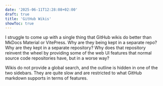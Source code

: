 ```yaml
---
date: '2025-06-11T12:28:08+02:00'
draft: true
title: 'GitHub Wikis'
showToc: true
---
```


I struggle to come up with a single thing that GitHub wikis do better than
MkDocs Material or VitePress.
Why are they being kept in a separate repo?
Why are they kept in a separate repository?
Why does that repository reinvent the wheel by providing some of the web UI features that
normal source code repositories have, but in a worse way?

Wikis do not provide a global search, and the outline is hidden in one of the two
sidebars. They are quite slow and are restricted to what GitHub markdown
supports in terms of features.



